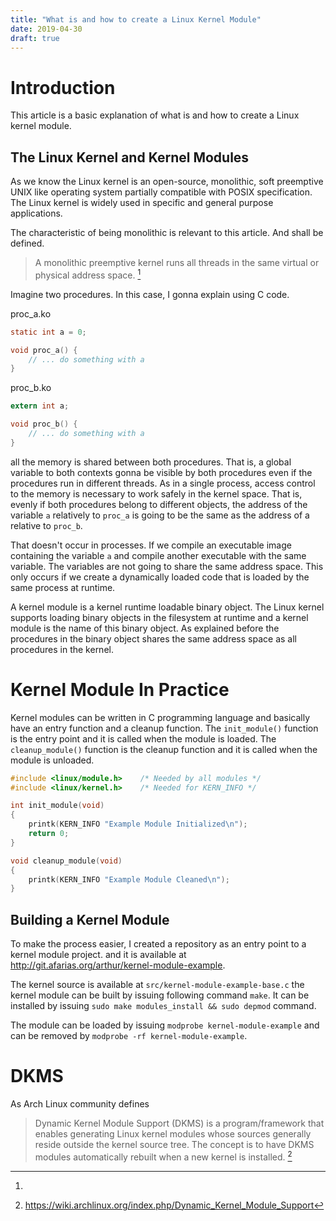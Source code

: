 ```yaml
---
title: "What is and how to create a Linux Kernel Module"
date: 2019-04-30
draft: true
---
```


# Introduction

This article is a basic explanation of what is and how to create a Linux kernel module.

## The Linux Kernel and Kernel Modules

As we know the Linux kernel is an open-source, monolithic, soft preemptive UNIX like operating system partially compatible with POSIX specification. The Linux kernel is widely used in specific and general purpose applications.

The characteristic of being monolithic is relevant to this article. And shall be defined.

> A monolithic preemptive kernel runs all threads in the same virtual or physical address space. [^F2]

Imagine two procedures. In this case, I gonna explain using C code.

proc_a.ko

```c
static int a = 0;

void proc_a() {
    // ... do something with a
}
```

proc_b.ko

```c
extern int a;

void proc_b() {
    // ... do something with a
}
```

all the memory is shared between both procedures. That is, a global variable to both contexts gonna be visible by both procedures even if the procedures run in different threads. As in a single process, access control to the memory is necessary to work safely in the kernel space. That is, evenly if both procedures belong to different objects, the address of the variable ```a``` relatively to ```proc_a``` is going to be the same as the address of a relative to ```proc_b```.

That doesn't occur in processes. If we compile an executable image containing the variable ```a``` and compile another executable with the same variable. The variables are not going to share the same address space. This only occurs if we create a dynamically loaded code that is loaded by the same process at runtime.

A kernel module is a kernel runtime loadable binary object. The Linux kernel supports loading binary objects in the filesystem at runtime and a kernel module is the name of this binary object. As explained before the procedures in the binary object shares the same address space as all procedures in the kernel.

[^F2]: 

# Kernel Module In Practice

Kernel modules can be written in C programming language and basically have an entry function and a cleanup function. The ```init_module()``` function is the entry point and it is called when the module is loaded. The ```cleanup_module()``` function is the cleanup function and it is called when the module is unloaded.

```c
#include <linux/module.h>    /* Needed by all modules */
#include <linux/kernel.h>    /* Needed for KERN_INFO */

int init_module(void)
{
    printk(KERN_INFO "Example Module Initialized\n");
    return 0;
}

void cleanup_module(void)
{
    printk(KERN_INFO "Example Module Cleaned\n");
}
```

## Building a Kernel Module

To make the process easier, I created a repository as an entry point to a kernel module project. and it is available at http://git.afarias.org/arthur/kernel-module-example.

The kernel source is available at ```src/kernel-module-example-base.c``` the kernel module can be built by issuing following command ```make```. It can be installed by issuing ```sudo make modules_install && sudo depmod``` command.

The module can be loaded by issuing ```modprobe kernel-module-example``` and can be removed by ```modprobe -rf kernel-module-example```.

# DKMS

As Arch Linux community defines

> Dynamic Kernel Module Support (DKMS) is a program/framework that enables generating Linux kernel modules whose sources generally reside outside the kernel source tree. The concept is to have DKMS modules automatically rebuilt when a new kernel is installed. [^F1]

[^F1]: https://wiki.archlinux.org/index.php/Dynamic_Kernel_Module_Support